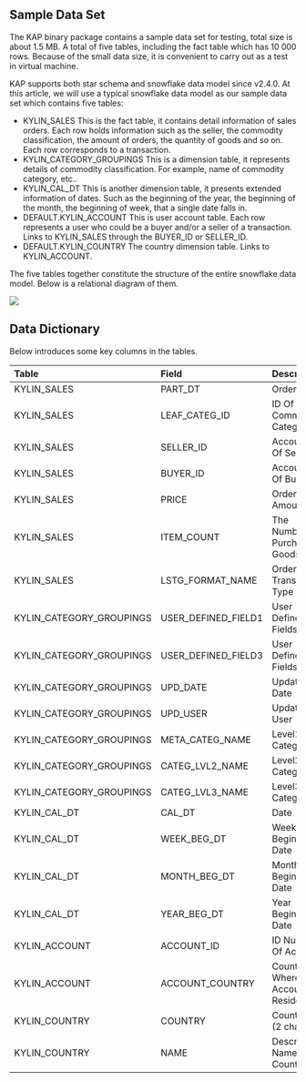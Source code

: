 ## Sample Data Set

The KAP binary package contains a sample data set for testing, total size is about 1.5 MB. A total of five tables, including the fact table which has 10 000 rows. Because of the small data size, it is convenient to carry out as a test in virtual machine.

KAP supports both star schema and snowflake data model since v2.4.0. At this article, we will use a typical snowflake data model as our sample data set which contains five tables:

* KYLIN\_SALES
  This is the fact table, it contains detail information of sales orders. Each row holds information such as the seller, the commodity classification, the amount of orders, the quantity of goods and so on. Each row corresponds to a transaction.
* KYLIN\_CATEGORY\_GROUPINGS
  This is a dimension table, it represents details of commodity classification. For example, name of commodity category, etc..
* KYLIN\_CAL\_DT
  This is another dimension table, it presents extended information of dates. Such as the beginning of the year, the beginning of the month, the beginning of week, that a single date falls in.
* DEFAULT.KYLIN_ACCOUNT
  This is user account table. Each row represents a user who could be a buyer and/or a seller of a transaction. Links to KYLIN\_SALES through the BUYER_ID or SELLER_ID.
* DEFAULT.KYLIN_COUNTRY
  The country dimension table. Links to KYLIN_ACCOUNT.

The five tables together constitute the structure of the entire snowflake data model. Below is a relational diagram of them.

![](images/dataset_1.png)

## Data Dictionary

Below introduces some key columns in the tables.

| Table                      | Field                 | Description                      |
| :------------------------- | :-------------------- | :------------------------------- |
| KYLIN\_SALES               | PART\_DT              | Order Date                       |
| KYLIN\_SALES               | LEAF\_CATEG\_ID       | ID Of Commodity Category         |
| KYLIN\_SALES               | SELLER\_ID            | Account ID Of Seller             |
| KYLIN\_SALES               | BUYER\_ID             | Account ID Of Buyer              |
| KYLIN\_SALES               | PRICE                 | Order Amount                     |
| KYLIN\_SALES               | ITEM\_COUNT           | The Number Of Purchased Goods    |
| KYLIN\_SALES               | LSTG\_FORMAT\_NAME    | Order Transaction Type           |
| KYLIN\_CATEGORY\_GROUPINGS | USER\_DEFINED\_FIELD1 | User Defined Fields 1            |
| KYLIN\_CATEGORY\_GROUPINGS | USER\_DEFINED\_FIELD3 | User Defined Fields 3            |
| KYLIN\_CATEGORY\_GROUPINGS | UPD\_DATE             | Update Date                      |
| KYLIN\_CATEGORY\_GROUPINGS | UPD\_USER             | Update User                      |
| KYLIN\_CATEGORY\_GROUPINGS | META\_CATEG\_NAME     | Level1 Category                  |
| KYLIN\_CATEGORY\_GROUPINGS | CATEG\_LVL2\_NAME     | Level2 Category                  |
| KYLIN\_CATEGORY\_GROUPINGS | CATEG\_LVL3\_NAME     | Level3 Category                  |
| KYLIN\_CAL\_DT             | CAL\_DT               | Date                             |
| KYLIN\_CAL\_DT             | WEEK\_BEG\_DT         | Week Beginning Date              |
| KYLIN\_CAL\_DT             | MONTH\_BEG\_DT        | Month Beginning Date             |
| KYLIN\_CAL\_DT             | YEAR\_BEG\_DT         | Year Beginning Date              |
| KYLIN\_ACCOUNT             | ACCOUNT\_ID           | ID Number Of Account             |
| KYLIN\_ACCOUNT             | ACCOUNT\_COUNTRY      | Country ID Where Account Resides |
| KYLIN\_COUNTRY             | COUNTRY               | Country ID   (2 chars)           |
| KYLIN\_COUNTRY             | NAME                  | Descriptive Name Of Country      |
